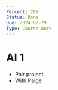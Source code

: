 ```yaml
---
Percent: 20%
Status: Done
Due: 2024-02-29
Type: Course Work
---
```

# AI 1
- Pair project
- With Paige

